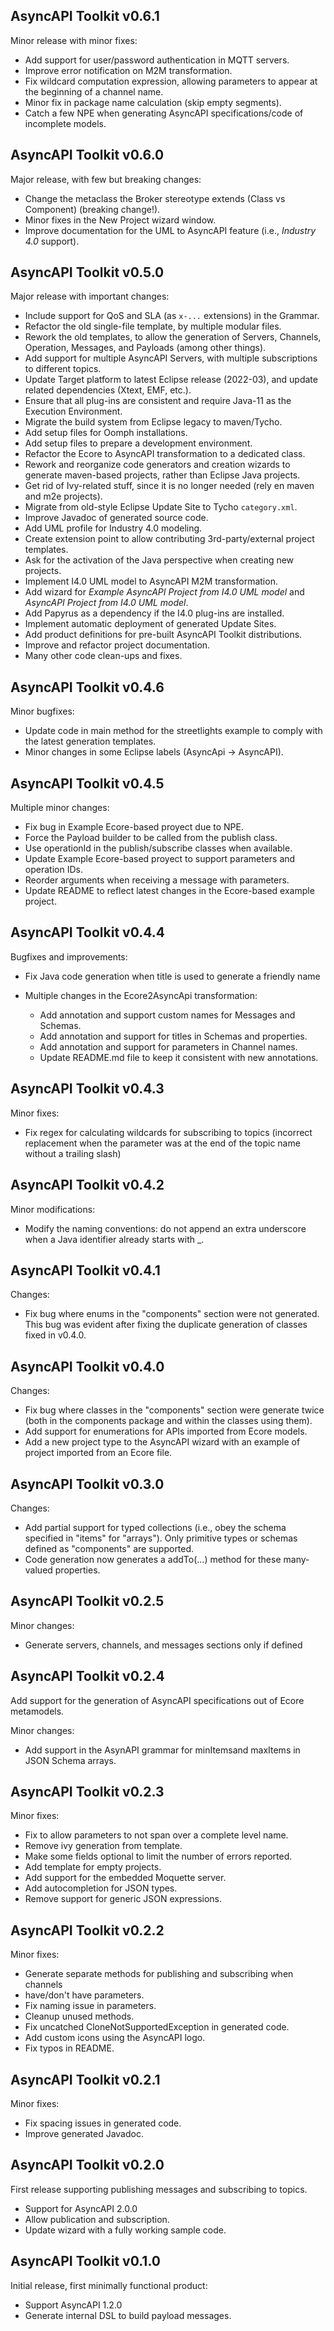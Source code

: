 ## AsyncAPI Toolkit v0.6.1

Minor release with minor fixes:

* Add support for user/password authentication in MQTT servers.
* Improve error notification on M2M transformation.
* Fix wildcard computation expression, allowing parameters to appear at the beginning of a channel name.
* Minor fix in package name calculation (skip empty segments).
* Catch a few NPE when generating AsyncAPI specifications/code of incomplete models.

## AsyncAPI Toolkit v0.6.0

Major release, with few but breaking changes:

* Change the metaclass the Broker stereotype extends (Class vs Component) (breaking change!).
* Minor fixes in the New Project wizard window.
* Improve documentation for the UML to AsyncAPI feature (i.e., _Industry 4.0_ support).

## AsyncAPI Toolkit v0.5.0

Major release with important changes:

* Include support for QoS and SLA (as `x-...` extensions) in the Grammar.
* Refactor the old single-file template, by multiple modular files.
* Rework the old templates, to allow the generation of Servers, Channels, Operation, Messages, and Payloads (among other things).
* Add support for multiple AsyncAPI Servers, with multiple subscriptions to different topics.
* Update Target platform to latest Eclipse release (2022-03), and update related dependencies (Xtext, EMF, etc.).
* Ensure that all plug-ins are consistent and require Java-11 as the Execution Environment.
* Migrate the build system from Eclipse legacy to maven/Tycho.
* Add setup files for Oomph installations.
* Add setup files to prepare a development environment.
* Refactor the Ecore to AsyncAPI transformation to a dedicated class.
* Rework and reorganize code generators and creation wizards to generate maven-based projects, rather than Eclipse Java projects.
* Get rid of Ivy-related stuff, since it is no longer needed (rely en maven and m2e projects).
* Migrate from old-style Eclipse Update Site to Tycho `category.xml`.
* Improve Javadoc of generated source code.
* Add UML profile for Industry 4.0 modeling.
* Create extension point to allow contributing 3rd-party/external project templates.
* Ask for the activation of the Java perspective when creating new projects.
* Implement I4.0 UML model to AsyncAPI M2M transformation.
* Add wizard for _Example AsyncAPI Project from I4.0 UML model_ and _AsyncAPI Project from I4.0 UML model_.
* Add Papyrus as a dependency if the I4.0 plug-ins are installed.
* Implement automatic deployment of generated Update Sites.
* Add product definitions for pre-built AsyncAPI Toolkit distributions.
* Improve and refactor project documentation.
* Many other code clean-ups and fixes.

## AsyncAPI Toolkit v0.4.6

Minor bugfixes:

* Update code in main method for the streetlights example to comply with the latest generation templates.
* Minor changes in some Eclipse labels (AsyncApi -> AsyncAPI).

## AsyncAPI Toolkit v0.4.5

Multiple minor changes:

* Fix bug in Example Ecore-based proyect due to NPE.
* Force the Payload builder to be called from the publish class.
* Use operationId in the publish/subscribe classes when available.
* Update Example Ecore-based proyect to support parameters and operation IDs.
* Reorder arguments when receiving a message with parameters.
* Update README to reflect latest changes in the Ecore-based example project.

## AsyncAPI Toolkit v0.4.4

Bugfixes and improvements:

* Fix Java code generation when title is used to generate a friendly name

* Multiple changes in the Ecore2AsyncApi transformation:
  * Add annotation and support custom names for Messages and Schemas.
  * Add annotation and support for titles in Schemas and properties.
  * Add annotation and support for parameters in Channel names.
  * Update README.md file to keep it consistent with new annotations.

## AsyncAPI Toolkit v0.4.3

Minor fixes:

* Fix regex for calculating wildcards for subscribing to topics (incorrect replacement when the parameter was at the end of the topic name without a trailing slash)

## AsyncAPI Toolkit v0.4.2

Minor modifications:

* Modify the naming conventions: do not append an extra underscore when a Java identifier already starts with _.

## AsyncAPI Toolkit v0.4.1

Changes:

* Fix bug where enums in the "components" section were not generated. This bug was evident after fixing the duplicate generation of classes fixed in v0.4.0.

## AsyncAPI Toolkit v0.4.0

Changes:

* Fix bug where classes in the "components" section were generate twice (both in the components package and within the classes using them).
* Add support for enumerations for APIs imported from Ecore models.
* Add a new project type to the AsyncAPI wizard with an example of project imported from an Ecore file.

## AsyncAPI Toolkit v0.3.0

Changes:

* Add partial support for typed collections (i.e., obey the schema specified in "items" for "arrays"). Only primitive types or schemas defined as "components" are supported.
* Code generation now generates a addTo<array>(...) method for these many-valued properties.

## AsyncAPI Toolkit v0.2.5

Minor changes:

* Generate servers, channels, and messages sections only if defined


## AsyncAPI Toolkit v0.2.4

Add support for the generation of AsyncAPI specifications out of Ecore metamodels.

Minor changes:

* Add support in the AsynAPI grammar for minItemsand maxItems in JSON Schema arrays.


## AsyncAPI Toolkit v0.2.3

Minor fixes:

* Fix to allow parameters to not span over a complete level name.
* Remove ivy generation from template.
* Make some fields optional to limit the number of errors reported.
* Add template for empty projects.
* Add support for the embedded Moquette server.
* Add autocompletion for JSON types.
* Remove support for generic JSON expressions.

## AsyncAPI Toolkit v0.2.2

Minor fixes:

* Generate separate methods for publishing and subscribing when channels
* have/don't have parameters.
* Fix naming issue in parameters.
* Cleanup unused methods.
* Fix uncatched CloneNotSupportedException in generated code.
* Add custom icons using the AsyncAPI logo.
* Fix typos in README.

## AsyncAPI Toolkit v0.2.1

Minor fixes:

* Fix spacing issues in generated code.
* Improve generated Javadoc.



## AsyncAPI Toolkit v0.2.0

First release supporting publishing messages and subscribing to topics.

* Support for AsyncAPI 2.0.0
* Allow publication and subscription.
* Update wizard with a fully working sample code.

## AsyncAPI Toolkit v0.1.0

Initial release, first minimally functional product:

* Support AsyncAPI 1.2.0
* Generate internal DSL to build payload messages.
